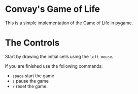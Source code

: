 # Convay's Game of Life

This is a simple implementation of the Game of Life in pygame.

# The Controls



Start by drawing the initial cells using the ``left mouse``. 

If you are finished use the following commands:

- ``space`` start the game
- ``s`` pause the game
- ``r`` reset the game.